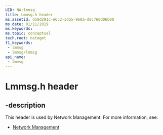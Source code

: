 ```yaml
---
UID: NA:lmmsg
title: Lmmsg.h header
ms.assetid: d50d291c-e6c2-3d55-968a-d8c760d06b00
ms.date: 01/11/2019
ms.keywords: 
ms.topic: conceptual
tech.root: netmgmt
f1_keywords:
 - lmmsg
 - lmmsg/lmmsg
api_name:
 - lmmsg
---
```


# Lmmsg.h header


## -description

This header is used by Network Management. For more information, see:

- [Network Management](../_netmgmt/index.md)

